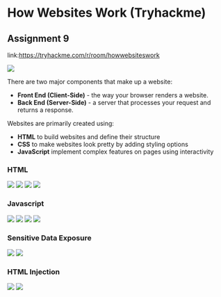 # How Websites Work (Tryhackme)
## Assignment 9

link:https://tryhackme.com/r/room/howwebsiteswork

![](./pics/1.png)

There are two major components that make up a website:

* **Front End (Client-Side)** - the way your browser renders a website.
* **Back End (Server-Side)** - a server that processes your request and returns a response.

Websites are primarily created using:

* **HTML** to build websites and define their structure
* **CSS** to make websites look pretty by adding styling options
* **JavaScript** implement complex features on pages using interactivity

### HTML
![](./pics/2.png)
![](./pics/3.png)
![](./pics/4.png)
![](./pics/5.png)
### Javascript
![](./pics/11.png)
![](./pics/12.png)
![](./pics/13.png)
![](./pics/21.png)
### Sensitive Data Exposure
![](./pics/22.png)
![](./pics/23.png)
### HTML Injection
![](./pics/31.png)
![](./pics/41.png)

